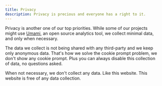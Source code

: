 ```yaml
---
title: Privacy
description: Privacy is precious and everyone has a right to it.
---
```


Privacy is another one of our top priorities. While some of our projects
might use [Umami](https://umami.is), an open source analytics tool, we collect
minimal data, and only when necessary.

The data we collect is not being shared with any third-party and we keep only anonymous
data. That's how we solve the cookie prompt problem, we don't show any cookie prompt.
Plus you can always disable this collection of data, no questions asked.

When not necessary, we don't collect any data. Like this website. This website is
free of any data collection.
